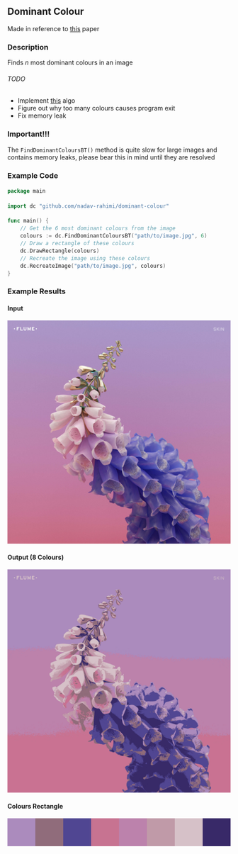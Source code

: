## Dominant Colour
Made in reference to [this](https://pdfs.semanticscholar.org/fc50/a3950d6ce54717b945079329069dcd8ccb7a.pdf) paper

### Description
Finds *n* most dominant colours in an image

###### TODO
- Implement [this](http://www.cs.joensuu.fi/sipu/pub/Threshold-JEI.pdf) algo
- Figure out why too many colours causes program exit
- Fix memory leak

### Important!!!
The `FindDominantColoursBT()` method is quite slow for large images and contains memory leaks, please bear this in mind until they are resolved

### Example Code
```go
package main

import dc "github.com/nadav-rahimi/dominant-colour"

func main() {
    // Get the 6 most dominant colours from the image
    colours := dc.FindDominantColoursBT("path/to/image.jpg", 6)
    // Draw a rectangle of these colours
    dc.DrawRectangle(colours)
    // Recreate the image using these colours
    dc.RecreateImage("path/to/image.jpg", colours)
}
```

### Example Results
#### Input
![example input](images/skin.jpg)

#### Output (8 Colours)
![example input](images/skin_render.jpeg)

#### Colours Rectangle
![rectangle](images/dominantcolours.png)
